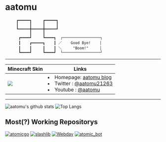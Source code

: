 # aatomu
```
     ┏━━━━━┓     ┏━━━━━┓
     ┃     ┃     ┃     ┃
     ┗━━━━━╋━━━━━╋━━━━━┛
           ┃     ┃
      ┏━━━━┛     ┗━━━━┓  ┌─────────────────┐
      ┃    ┏━━━━━┓    ┃ ／    Good Bye!    │
      ┃    ┃     ┃    ┃ ＼     "Boom!"     │
      ┗━━━━┛     ┗━━━━┛  └─────────────────┘
```

---

<table>
  <thead>
    <th>
      Minecraft Skin
    </th>
    <th>
      Links
    </th>
  </thead>
  <tbody>
    <tr>
      <td>
        <img src="https://mc-heads.net/body/aatomu/left">
      </td>
      <td>
        <li> Homepage: <a href="https://www.aatomu.work">aatomu blog</a>
        <li> Twitter : <a href="https://www.twitter.com/aatomu21263">@aatomu21263</a>
        <li> Youtube : <a href="https://www.youtube.com/@aatomu">@aatomu</a>
      </td>
    </tr>
  </tbody>
</table>

---

![aatomu's github stats](https://github-readme-stats.vercel.app/api?username=aatomu&show_icons=true&count_private=true&line_height=40)
![Top Langs](https://github-readme-stats.vercel.app/api/top-langs/?username=aatomu&hide=html)

## Most(?) Working Repositorys
[![atomicgo](https://github-readme-stats.vercel.app/api/pin/?username=aatomu&repo=atomicgo&show_owner=true)](https://github.com/aatomu/atomicgo)
[![slashlib](https://github-readme-stats.vercel.app/api/pin/?username=aatomu&repo=slashlib&show_owner=true)](https://github.com/aatomu/slashlib)
[![Webdav](https://github-readme-stats.vercel.app/api/pin/?username=aatomu&repo=Webdav&show_owner=true)](https://github.com/aatomu/Webdav)
[![atomic_bot](https://github-readme-stats.vercel.app/api/pin/?username=aatomu&repo=atomic_bot&show_owner=true)](https://github.com/aatomu/atomic_bot)
